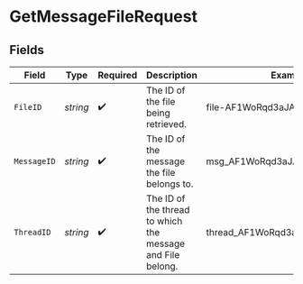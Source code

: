 # GetMessageFileRequest


## Fields

| Field                                                      | Type                                                       | Required                                                   | Description                                                | Example                                                    |
| ---------------------------------------------------------- | ---------------------------------------------------------- | ---------------------------------------------------------- | ---------------------------------------------------------- | ---------------------------------------------------------- |
| `FileID`                                                   | *string*                                                   | :heavy_check_mark:                                         | The ID of the file being retrieved.                        | file-AF1WoRqd3aJAHsqc9NY7iL8F                              |
| `MessageID`                                                | *string*                                                   | :heavy_check_mark:                                         | The ID of the message the file belongs to.                 | msg_AF1WoRqd3aJAHsqc9NY7iL8F                               |
| `ThreadID`                                                 | *string*                                                   | :heavy_check_mark:                                         | The ID of the thread to which the message and File belong. | thread_AF1WoRqd3aJAHsqc9NY7iL8F                            |